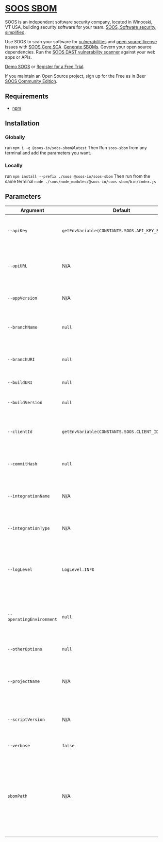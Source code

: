 # [SOOS SBOM](https://soos.io/products/sbom-manager)

SOOS is an independent software security company, located in Winooski, VT USA, building security software for your team. [SOOS, Software security, simplified](https://soos.io).

Use SOOS to scan your software for [vulnerabilities](https://app.soos.io/research/vulnerabilities) and [open source license](https://app.soos.io/research/licenses) issues with [SOOS Core SCA](https://soos.io/products/sca). [Generate SBOMs](https://kb.soos.io/help/soos-reports-for-export). Govern your open source dependencies. Run the [SOOS DAST vulnerability scanner](https://soos.io/products/dast) against your web apps or APIs.

[Demo SOOS](https://app.soos.io/demo) or [Register for a Free Trial](https://app.soos.io/register).

If you maintain an Open Source project, sign up for the Free as in Beer [SOOS Community Edition](https://soos.io/products/community-edition).

## Requirements
  - [npm](https://docs.npmjs.com/downloading-and-installing-node-js-and-npm)
  
## Installation

### Globally
run `npm i -g @soos-io/soos-sbom@latest`
Then Run `soos-sbom` from any terminal and add the parameters you want.

### Locally
run `npm install --prefix ./soos @soos-io/soos-sbom`
Then run from the same terminal `node ./soos/node_modules/@soos-io/soos-sbom/bin/index.js`

## Parameters


| Argument                | Default                                   | Description                                                                                                                          |
| ----------------------- | ----------------------------------------- | ------------------------------------------------------------------------------------------------------------------------------------ |
| `--apiKey`              | `getEnvVariable(CONSTANTS.SOOS.API_KEY_ENV_VAR)` | SOOS API Key - get yours from [SOOS Integration](https://app.soos.io/integrate/sbom).                                           |
| `--apiURL`              | N/A                                       | SOOS API URL - Intended for internal use only, do not modify.                                                    |
| `--appVersion`          | N/A                                       | App Version - Intended for internal use only.                                                                                      |
| `--branchName`          | `null`                                    | The name of the branch from the SCM System.                                                                                         |
| `--branchURI`           | `null`                                    | The URI to the branch from the SCM System.                                                                                          |
| `--buildURI`            | `null`                                    | URI to CI build info.                                                                                                               |
| `--buildVersion`        | `null`                                    | Version of application build artifacts.                                                                                             |
| `--clientId`            | `getEnvVariable(CONSTANTS.SOOS.CLIENT_ID_ENV_VAR)` | SOOS Client ID - get yours from [SOOS Integration](https://app.soos.io/integrate/sbom).                                           |
| `--commitHash`          | `null`                                    | The commit hash value from the SCM System.                                                                                         |
| `--integrationName`     | N/A                                       | Integration Name - Intended for internal use only.                                                                                 |
| `--integrationType`     | N/A                                       | Integration Type - Intended for internal use only.                                                                                 |
| `--logLevel`            | `LogLevel.INFO`                          | Minimum level to show logs: PASS, IGNORE, INFO, WARN, or FAIL.                                                                      |
| `--operatingEnvironment`| `null`                                    | Set Operating environment for information purposes only.                                                                           |
| `--otherOptions`        | `null`                                    | Other Options to pass to syft.                                                                                                      |
| `--projectName`         | N/A                                       | Project Name - this is what will be displayed in the SOOS app.                                                                     |
| `--scriptVersion`       | N/A                                       | Script Version - Intended for internal use only.                                                                                   |
| `--verbose`             | `false`                                   | Enable verbose logging.                                                                                                             |
| `sbomPath`              | N/A                                       | The SBOM File to scan, it could be the location of the file or the file itself. When location is specified only the first file found will be scanned. |
